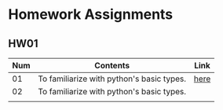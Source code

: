 # Homework Assignments

## HW01



| Num  | Contents                                  | Link                                                         |
| ---- | ----------------------------------------- | ------------------------------------------------------------ |
| 01   | To familiarize with python's basic types. | [here](https://github.com/ysBach/SNU_SPLIT_13/blob/master/Assignments/hw01.md) |
| 02   | To familiarize with python's basic types. |                                                              |
|      |                                           |                                                              |

